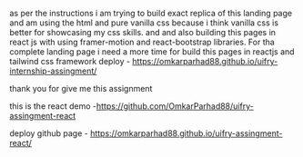 as per the instructions i am trying to build exact replica of this landing page 
and am using the html and pure vanilla css because i think vanilla css is better for showcasing my css skills.
and and also building this pages in react js with using framer-motion and react-bootstrap libraries.
For tha complete landing page i need a more time for build this pages in reactjs and  tailwind css framework
deploy - https://omkarparhad88.github.io/uifry-internship-assingment/

thank you for give me this assignment

this is the react demo -https://github.com/OmkarParhad88/uifry-assingment-react

deploy github page - https://omkarparhad88.github.io/uifry-assingment-react/
